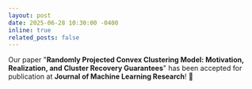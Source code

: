```yaml
---
layout: post
date: 2025-06-28 10:30:00 -0400
inline: true
related_posts: false
---
```


Our paper "**Randomly Projected Convex Clustering Model: Motivation, Realization, and Cluster Recovery Guarantees**" has been accepted for publication at **Journal of Machine Learning Research**! :tada: 
